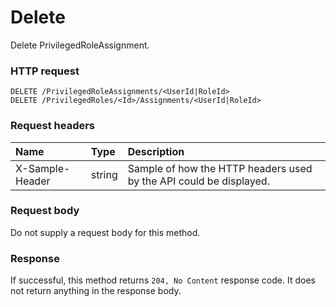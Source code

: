 # Delete

Delete PrivilegedRoleAssignment.
### HTTP request
```http
DELETE /PrivilegedRoleAssignments/<UserId|RoleId>
DELETE /PrivilegedRoles/<Id>/Assignments/<UserId|RoleId>

```
### Request headers
| Name       | Type | Description|
|:---------------|:--------|:----------|
| X-Sample-Header  | string  | Sample of how the HTTP headers used by the API could be displayed.|

### Request body
Do not supply a request body for this method.


### Response
If successful, this method returns `204, No Content` response code. It does not return anything in the response body.


<!-- uuid: 84351f94-3071-428a-96e1-4e91b6638a37
2015-10-12 23:19:39 UTC -->